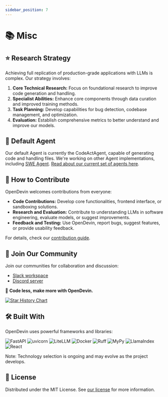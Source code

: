 ```yaml
---
sidebar_position: 7
---
```


# 📚 Misc

## ⭐️ Research Strategy

Achieving full replication of production-grade applications with LLMs is complex. Our strategy involves:

1. **Core Technical Research:** Focus on foundational research to improve code generation and handling.
2. **Specialist Abilities:** Enhance core components through data curation and improved training methods.
3. **Task Planning:** Develop capabilities for bug detection, codebase management, and optimization.
4. **Evaluation:** Establish comprehensive metrics to better understand and improve our models.

## 🚧 Default Agent

Our default Agent is currently the CodeActAgent, capable of generating code and handling files. We're working on other Agent implementations, including [SWE Agent](https://swe-agent.com/). [Read about our current set of agents here](./agents).

## 🤝 How to Contribute

OpenDevin welcomes contributions from everyone:

- **Code Contributions:** Develop core functionalities, frontend interface, or sandboxing solutions.
- **Research and Evaluation:** Contribute to understanding LLMs in software engineering, evaluate models, or suggest improvements.
- **Feedback and Testing:** Use OpenDevin, report bugs, suggest features, or provide usability feedback.

For details, check our [contribution guide](https://github.com/OpenDevin/OpenDevin/blob/main/CONTRIBUTING.md).

## 🤖 Join Our Community

Join our communities for collaboration and discussion:

- [Slack workspace](https://join.slack.com/t/opendevin/shared_invite/zt-2jsrl32uf-fTeeFjNyNYxqSZt5NPY3fA)
- [Discord server](https://discord.gg/ESHStjSjD4)

🐚 **Code less, make more with OpenDevin.**

[![Star History Chart](https://api.star-history.com/svg?repos=OpenDevin/OpenDevin&type=Date)](https://star-history.com/#OpenDevin/OpenDevin&Date)

## 🛠️ Built With

OpenDevin uses powerful frameworks and libraries:

![FastAPI](https://img.shields.io/badge/FastAPI-black?style=for-the-badge) ![uvicorn](https://img.shields.io/badge/uvicorn-black?style=for-the-badge) ![LiteLLM](https://img.shields.io/badge/LiteLLM-black?style=for-the-badge) ![Docker](https://img.shields.io/badge/Docker-black?style=for-the-badge) ![Ruff](https://img.shields.io/badge/Ruff-black?style=for-the-badge) ![MyPy](https://img.shields.io/badge/MyPy-black?style=for-the-badge) ![LlamaIndex](https://img.shields.io/badge/LlamaIndex-black?style=for-the-badge) ![React](https://img.shields.io/badge/React-black?style=for-the-badge)

Note: Technology selection is ongoing and may evolve as the project develops.

## 📜 License

Distributed under the MIT License. See [our license](https://github.com/OpenDevin/OpenDevin/blob/main/LICENSE) for more information.
